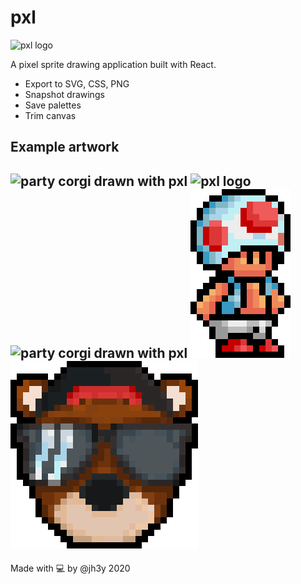# pxl

![pxl logo](src/images/pxl.png)

A pixel sprite drawing application built with React.

- Export to SVG, CSS, PNG
- Snapshot drawings
- Save palettes
- Trim canvas

## Example artwork

![party corgi drawn with pxl](src/images/doge.png)
![pxl logo](src/images/pxl.png)
![party corgi drawn with pxl](src/images/grape.png)
![toad_pxlapp](src/images/toad_pxlapp.png)
![jhey_pxl](src/images/jhey_pxl.png)
-----
Made with 💻 by @jh3y 2020
